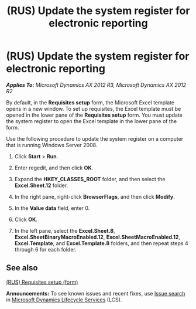 ﻿---
title: (RUS) Update the system register for electronic reporting
TOCTitle: (RUS) Update the system register for electronic reporting
ms:assetid: 398e591d-6bf4-438b-8ab2-a877abe15182
ms:mtpsurl: https://technet.microsoft.com/en-us/library/JJ894654(v=AX.60)
ms:contentKeyID: 52075366
ms.date: 04/18/2014
mtps_version: v=AX.60
f1_keywords:
- electronic reporting
- dynamic section
- excel sheet
---

# (RUS) Update the system register for electronic reporting 


_**Applies To:** Microsoft Dynamics AX 2012 R3, Microsoft Dynamics AX 2012 R2_

By default, in the **Requisites setup** form, the Microsoft Excel template opens in a new window. To set up requisites, the Excel template must be opened in the lower pane of the **Requisites setup** form. You must update the system register to open the Excel template in the lower pane of the form.

Use the following procedure to update the system register on a computer that is running Windows Server 2008.

1.  Click **Start** \> **Run**.

2.  Enter regedit, and then click **OK**.

3.  Expand the **HKEY\_CLASSES\_ROOT** folder, and then select the **Excel.Sheet.12** folder.

4.  In the right pane, right-click **BrowserFlags**, and then click **Modify**.

5.  In the **Value data** field, enter 0.

6.  Click **OK**.

7.  In the left pane, select the **Excel.Sheet.8**, **Excel.SheetBinaryMacroEnabled.12**, **Excel.SheetMacroEnabled.12**, **Excel.Template**, and **Excel.Template.8** folders, and then repeat steps 4 through 6 for each folder.

## See also

[(RUS) Requisites setup (form)](https://technet.microsoft.com/en-us/library/jj710719\(v=ax.60\))

  
**Announcements:** To see known issues and recent fixes, use [Issue search](http://go.microsoft.com/fwlink/?linkid=389258) in [Microsoft Dynamics Lifecycle Services](http://go.microsoft.com/fwlink/?linkid=306505) (LCS).

